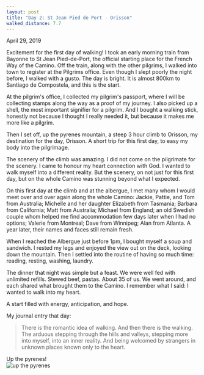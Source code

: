 ```yaml
---
layout: post
title: "Day 2: St Jean Pied de Port - Orisson"
walked_distance: 7.7
---
```

April 29, 2019

Excitement for the first day of walking! I took an early morning train from Bayonne to St Jean Pied-de-Port, the official starting place for the French Way of the Camino. Off the train, along with the other pilgrims, I walked into town to register at the  Pilgrims office. Even though I slept poorly the night before, I walked with a gusto. The day is bright. It is almost 800km to Santiago de Compostela, and this is the start.

At the pilgrim's office, I collected my pilgrim's passport, where I will be collecting stamps along the way as a proof of my journey. I also picked up a shell, the most important signifier for a pilgrim. And I bought a walking stick, honestly not because I thought I really needed it, but because it makes me more like a pilgrim.

Then I set off, up the pyrenes mountain, a steep 3 hour climb to Orisson, my destination for the day, Orisson. A short trip for this first day, to easy my body into the pilgrimage.

The scenery of the climb was amazing. I did not come on the pilgrimate for the scenery. I came to honour my heart connection with God. I wanted to walk myself into a different reality. But the scenery, on not just for this first day, but on the whole Camino was stunning beyond what I expected. 

On this first day at the climb and at the albergue, I met many whom I would meet over and over again along the whole Camino: Jackie, Pattie, and Tom from Australia; Michelle and her daughter Elizabeth from Tasmania; Barbara from California; Matt from Australia; Michael from England; an old Swedish couple whom helped me find accommodation few days later when I had no options; Valerie from Montreal; Dave from Winnipeg; Alan from Atlanta. A year later, their names and faces still remain fresh.  

When I reached the Albergue just before 1pm, I bought myself a soup and sandwich. I rested my legs and enjoyed the view out on the deck, looking down the mountain. Then I settled into the routine of having so much time: reading, resting, washing, laundry. 

The dinner that night was simple but a feast. We were well fed with unlimited refills. Stewed beef, pastas. About 35 of us. We went around, and each shared what brought them to the Camino. I remember what I said: I wanted to walk into my heart.

A start filled with energy, anticipation, and hope. 

My journal entry that day:
> There is the romantic idea of walking. And then there is the walking. The arduous stepping through the hills and valleys, stepping more into myself, into an inner reality. And being welcomed by strangers in unknown places known only to the heart.

Up the pyrenes!  
![up the pyrenes](https://lh3.googleusercontent.com/6EeALAtXyS5JY4OJMU5Uj6r8bIYlvQZMMYVLyiyyLj128O_KtJDu4h4NoZifJlhx9rKLR1N8bvyqEdgPnLcMXzfK3YA1AloWUoghZedxd8vPSweB09k_ROqPON8_laxDK0c1Ht3E5x3_HuhWyDbXSfTDoektQ_7QR-cMcVWWdJeCC9VwwsgWUFxK-D4NoJKRu_kDj4QoMjnHRf1UK2BezhZNCbFODwwMPTliwoLSFbC_ZZkttoPWIbiJ5jesCut5JvUUIk9BIvKphGNIt-3GQbmGUhI3ZcgrF9q-eqoov4610exPln3zTSGPzHRBZ8f9wjnCwmf8qYYkaGFQGz8_tQPC8s-VL17qP6VICYBJV9ArG3BLxF0qPtWkqGSIneF9zn73qKRu2FVbRxa122mMKxMJCwWcltcetKUNFlIaqepYQTGzjeVgmtqvYRtM2d3xieo1_W3DCpjt4vHnEZYKDK2TJ_s7g90pBR4UZN-cv0ysIO5KdcYopOw7BROgInh6Z1YmDDurQhb7otk0LwSj_CI7pUqbut_bdwXSfLjTJT9DjPCwojfd89SteZiwCn_K908YHtfyZTWKcrrxq_rGLNL4z7N23oq73ZsKfSJmmKaNLr2IE4_qAODAahr7uruMJi5Yf1cLQHJ93xywKJ3BlJFGnRBNh-ITJysotO9lXXs5m41ntW11FaerEA6spg=w1840-h1036-no)

